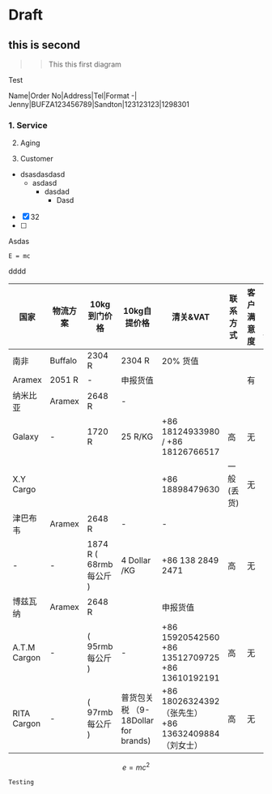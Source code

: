 # Draft

## this is second

>
>
>> This this first diagram


Test

Name|Order No|Address|Tel|Format
-|
Jenny|BUFZA123456789|Sandton|123123123|1298301

### 1. Service

2. Aging

3. Customer 

  * dsasdasdasd
    * asdasd
      * dasdad
        * Dasd

  

  - [x] 32
  - [ ] 

  Asdas 



```
E = mc
```

dddd

| 国家         | 物流方案 | 10kg到门价格                  | 10kg自提价格                            | 清关&VAT                                                | 联系方式   | 客户满意度 | 是否有~~API~~ |
| ------------ | -------- | ----------------------------- | --------------------------------------- | ------------------------------------------------------- | ---------- | ---------- | ------------- |
| 南非         | Buffalo  | 2304 R                        | 2304 R                                  | 20% 货值                                                |            |            | 有            |
| Aramex       | 2051 R   | -                             | 申报货值                                |                                                         |            | 有         |               |
| 纳米比亚     | Aramex   | 2648 R                        | -                                       |                                                         |            |            | 有            |
| Galaxy       | -        | 1720 R                        | 25 R/KG                                 | +86 18124933980 / +86  18126766517                      | 高         | 无         |               |
| X.Y Cargo    |          |                               |                                         | +86 18898479630                                         | 一般(丢货) | 无         |               |
| 津巴布韦     | Aramex   | 2648 R                        | -                                       | -                                                       |            |            | 有            |
| -            | -        | 1874  R      ( 68rmb 每公斤 ) | 4 Dollar /KG                            | +86 138 2849 2471                                       | 高         | 无         |               |
| 博兹瓦纳     | Aramex   | 2648 R                        |                                         | 申报货值                                                |            |            | 有            |
| A.T.M Cargon | -        | ( 95rmb 每公斤 )              | -                                       | +86 15920542560     +86 13512709725     +86 13610192191 | 高         | 无         |               |
| RITA Cargon  | -        | ( 97rmb 每公斤 )              | 普货包关税     （9-18Dollar for brands) | +86 18026324392（张先生）     +86 13632409884（刘女士） | 高         | 无         |               |

$$
e=mc^2
$$

`Testing`







